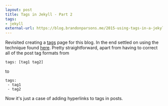 ```yaml
---
layout: post
title: Tags in Jekyll - Part 2
tags:
- jekyll
external-url: https://blog.brandonparsons.me/2015-using-tags-in-a-jekyll-blog-on-github-pages/
---
```

Revisited creating a [tags](http://idiotandrobot.com/blog/tags/) page for this blog. 
In the end settled on using the technique found [here](https://blog.brandonparsons.me/2015-using-tags-in-a-jekyll-blog-on-github-pages/).
Pretty straightforward, apart from having to correct all of the post tag formats from
```
tags: [tag1 tag2]
```
to 
``` 
tags:
 - tag1
 - tag2
```

Now it's just a case of adding hyperlinks to tags in posts.
